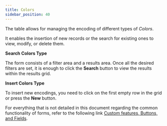 ```yaml
---
title: Colors 
sidebar_position: 40
---
```


The table allows for managing the encoding of different types of *Colors*.

It enables the insertion of new records or the search for existing ones to view, modify, or delete them.

**Search Colors Type**

The form consists of a filter area and a results area. Once all the desired filters are set, it is enough to click the **Search** button to view the results within the results grid.

**Insert Colors Type**

To insert new encodings, you need to click on the first empty row in the grid or press the **New** button.

For everything that is not detailed in this document regarding the common functionality of forms, refer to the following link [Custom features, Buttons, and Fields](/docs/guide/common).
